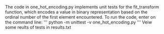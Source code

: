 The code in one_hot_encoding.py implements unit tests for the fit_transform function, which encodes a value in binary representation based on the ordinal number of the first element encountered.
To run the code, enter on the command line:
'''
python -m unittest -v one_hot_encoding.py
'''
Veiw some reults of tests in results.txt
